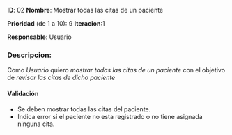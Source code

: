 **ID**: 02 
**Nombre**: Mostrar todas las citas de un paciente

**Prioridad** (de 1 a 10): 9 
**Iteracion**:1

**Responsable**: Usuario

### Descripcion:

Como *Usuario* quiero *mostrar todas las citas de un paciente* con el objetivo de *revisar las citas de dicho paciente*

#### Validación 

* Se deben mostrar todas las citas del paciente.
* Indica error si el paciente no esta registrado o no tiene asignada ninguna cita.